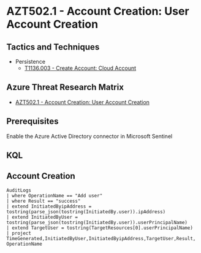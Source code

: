 # AZT502.1 - Account Creation: User Account Creation

## Tactics and Techniques

- Persistence
  - [T1136.003 - Create Account: Cloud Account](https://attack.mitre.org/techniques/T1136/003/)

## Azure Threat Research Matrix

- [AZT502.1 - Account Creation: User Account Creation](https://microsoft.github.io/Azure-Threat-Research-Matrix/Persistence/AZT502/AZT502-1/)

## Prerequisites

Enable the Azure Active Directory connector in Microsoft Sentinel

## KQL

## Account Creation

```Kusto
AuditLogs
| where OperationName == "Add user"
| where Result == "success"
| extend InitiatedByipAddress = tostring(parse_json(tostring(InitiatedBy.user)).ipAddress)
| extend InitiatedByUser = tostring(parse_json(tostring(InitiatedBy.user)).userPrincipalName)
| extend TargetUser = tostring(TargetResources[0].userPrincipalName)
| project TimeGenerated,InitiatedByUser,InitiatedByipAddress,TargetUser,Result, OperationName
```
